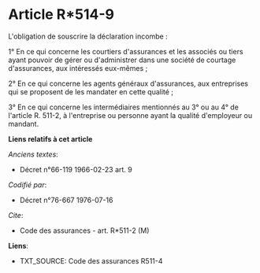 # Article R*514-9

L'obligation de souscrire la déclaration incombe :

1° En ce qui concerne les courtiers d'assurances et les associés ou tiers ayant pouvoir de gérer ou d'administrer dans une
société de courtage d'assurances, aux intéressés eux-mêmes ;

2° En ce qui concerne les agents généraux d'assurances, aux entreprises qui se proposent de les mandater en cette qualité ;

3° En ce qui concerne les intermédiaires mentionnés au 3° ou au 4° de l'article R. 511-2, à l'entreprise ou personne ayant la
qualité d'employeur ou mandant.

**Liens relatifs à cet article**

_Anciens textes_:

  - Décret n°66-119 1966-02-23 art. 9

_Codifié par_:

  - Décret n°76-667 1976-07-16

_Cite_:

  - Code des assurances - art. R*511-2 (M)

**Liens**:

  - TXT_SOURCE: Code des assurances R511-4

